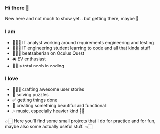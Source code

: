 ### Hi there 👋

<!--
**judetta/judetta** is a ✨ _special_ ✨ repository because its `README.md` (this file) appears on your GitHub profile.

Here are some ideas to get you started:

- 🔭 I’m currently working on ...
- 🌱 I’m currently learning ...
- 👯 I’m looking to collaborate on ...
- 🤔 I’m looking for help with ...
- 💬 Ask me about ...
- 📫 How to reach me: ...
- 😄 Pronouns: ...
- ⚡ Fun fact: ...
-->

New here and not much to show yet... but getting there, maybe 🤔

### I am 

- 👩🏻‍💻 IT analyst working around requirements engineering and testing
- 👩🏻‍🎓 IT engineering student learning to code and all that kinda stuff
- 🤸🏻‍♀️ beatsaberian on Oculus Quest
- 🚘 EV enthusiast
- 👶🏻 a total noob in coding

### I love

- 👩🏻‍🔧 crafting awesome user stories
- 🔗 solving puzzles
- ✅ getting things done
- 🎨 creating something beautiful and functional
- 🎶 music, especially heavier kind 🤘🏻

👉🏻 Here you'll find some small projects that I do for practice and for fun, maybe also some actually useful stuff. 👈🏻 
